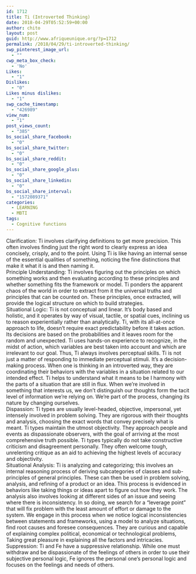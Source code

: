 ```yaml
---
id: 1712
title: Ti (Introverted Thinking)
date: 2018-04-29T05:52:59+00:00
author: chito
layout: post
guid: http://www.afriqueunique.org/?p=1712
permalink: /2018/04/29/ti-introverted-thinking/
swp_pinterest_image_url:
  - ""
cwp_meta_box_check:
  - 'No'
Likes:
  - "1"
Dislikes:
  - "0"
Likes minus dislikes:
  - "1"
swp_cache_timestamp:
  - "426989"
view_num:
  - "1"
post_views_count:
  - "385"
bs_social_share_facebook:
  - "0"
bs_social_share_twitter:
  - "0"
bs_social_share_reddit:
  - "0"
bs_social_share_google_plus:
  - "0"
bs_social_share_linkedin:
  - "0"
bs_social_share_interval:
  - "1572089371"
categories:
  - LEARNING
  - MBTI
tags:
  - Cognitive functions
---
```

<div class="_2cuy _3dgx" data-block="true" data-editor="3rhet" data-offset-key="657ed-0-0">
  <div class="_1mf _1mj" data-offset-key="657ed-0-0">
    <span data-offset-key="657ed-0-0">Clarification:</span><span data-offset-key="657ed-0-1"> Ti involves clarifying definitions to get more precision. This often involves finding just the right word to clearly express an idea concisely, crisply, and to the point. Using Ti is like having an internal sense of the essential qualities of something, noticing the fine distinctions that make it what it is and then naming it. </span>
  </div>
</div>

<div class="_2cuy _3dgx" data-block="true" data-editor="3rhet" data-offset-key="e2nq9-0-0">
  <div class="_1mf _1mj" data-offset-key="e2nq9-0-0">
    <span data-offset-key="e2nq9-0-0">Principle Understanding:</span><span data-offset-key="e2nq9-0-1"> Ti involves figuring out the principles on which something works and then evaluating according to these principles and whether something fits the framework or model. Ti ponders the apparent chaos of the world in order to extract from it the universal truths and principles that can be counted on. These principles, once extracted, will provide the logical structure on which to build strategies. </span>
  </div>
</div>

<div class="_2cuy _3dgx" data-block="true" data-editor="3rhet" data-offset-key="9i25o-0-0">
  <div class="_1mf _1mj" data-offset-key="9i25o-0-0">
    <span data-offset-key="9i25o-0-0">Situational Logic:</span><span data-offset-key="9i25o-0-1"> Ti is not conceptual and linear. It’s body based and holistic, and it operates by way of visual, tactile, or spatial cues, inclining us to reason experientially rather than analytically. Ti, with its all-at-once approach to life, doesn’t require exact predictability before it takes action. Its decisions are based on the probabilities and it leaves room for the random and unexpected. Ti uses hands-on experience to recognize, in the midst of action, which variables are best taken into account and which are irrelevant to our goal. Thus, Ti always involves perceptual skills. Ti is not just a matter of responding to immediate perceptual stimuli. It’s a decision-making process. When one is thinking in an introverted way, they are coordinating their behaviors with the variables in a situation related to our intended effect. Ti helps to understand what it means to be I harmony with the parts of a situation that are still in flux. When we’re involved in something that interests us, we don’t distinguish our thoughts form the tacit level of information we’re relying on. We’re part of the process, changing its nature by changing ourselves. </span>
  </div>
</div>

<div class="_2cuy _3dgx" data-block="true" data-editor="3rhet" data-offset-key="4dv2c-0-0">
  <div class="_1mf _1mj" data-offset-key="4dv2c-0-0">
    <span data-offset-key="4dv2c-0-0">Dispassion:</span><span data-offset-key="4dv2c-0-1"> Ti types are usually level-headed, objective, impersonal, yet intensely involved in problem solving. They are rigorous with their thoughts and analysis, choosing the exact words that convey precisely what is meant. Ti types maintain the utmost objectivity. They approach people and events as dispassionate observers, with the goal of arriving at the most comprehensive truth possible. Ti types typically do not take constructive criticism and disagreement personally. They often welcome tough, unrelenting critique as an aid to achieving the highest levels of accuracy and objectivity. </span>
  </div>
</div>

<div class="_2cuy _3dgx" data-block="true" data-editor="3rhet" data-offset-key="b89s9-0-0">
  <div class="_1mf _1mj" data-offset-key="b89s9-0-0">
    <span data-offset-key="b89s9-0-0">Situational Analysis:</span><span data-offset-key="b89s9-0-1"> Ti is analyzing and categorizing; this involves an internal reasoning process of deriving subcategories of classes and sub-principles of general principles. These can then be used in problem solving, analysis, and refining of a product or an idea. This process is evidenced in behaviors like taking things or ideas apart to figure out how they work. The analysis also involves looking at different sides of an issue and seeing where there is inconsistency. In so doing, we search for a “leverage point” that will fix problem with the least amount of effort or damage to the system. We engage in this process when we notice logical inconsistencies between statements and frameworks, using a model to analyze situations, find root causes and foresee consequences. They are curious and capable of explaining complex political, economical or technological problems, Taking great pleasure in explaining all the factors and intricacies. </span>
  </div>
</div>

<div class="_2cuy _3dgx" data-block="true" data-editor="3rhet" data-offset-key="2coil-0-0">
  <div class="_1mf _1mj" data-offset-key="2coil-0-0">
    <span data-offset-key="2coil-0-0">Suppression:</span><span data-offset-key="2coil-0-1"> Ti and Fe have a suppressive relationship. While one must withdraw and be dispassionate of the feelings of others in order to use their subjective personal logic, Fe ignores the personal one’s personal logic and focuses on the feelings and needs of others. </span>
  </div>
</div>

<div class="_2cuy _3dgx" data-block="true" data-editor="3rhet" data-offset-key="5slf6-0-0">
  &nbsp;
</div>